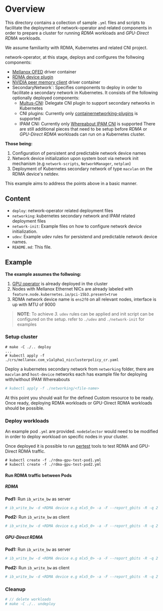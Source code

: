 # Overview
This directory contains a collection of sample `.yml` files and scripts to facilitate the deployment
of network-operator and related components in order to prepare a cluster for running _RDMA_ workloads
and _GPU-Direct RDMA_ workloads.

We assume familiarity with RDMA, Kubernetes and related CNI project.

network-operator, at this stage, deploys and configures the follwoing components:
* [Mellanox OFED](https://www.mellanox.com/products/infiniband-drivers/linux/mlnx_ofed) driver container
* [RDMA device plugin](https://github.com/Mellanox/k8s-rdma-shared-dev-plugin)
* [NVIDIA peer memory client](https://github.com/Mellanox/nv_peer_memory) driver container
* SecondaryNetwork`: Specifies components to deploy in order to facilitate a secondary network in Kubernetes. It consists of the following optionally deployed components:
    - [Multus-CNI](https://github.com/intel/multus-cni): Delegate CNI plugin to support secondary networks in Kubernetes
    - CNI plugins: Currently only [containernetworking-plugins](https://github.com/containernetworking/plugins) is supported
    - IPAM CNI: Currently only [Whereabout IPAM CNI](https://github.com/dougbtv/whereabouts-cni) is supported
There are still additional    pieces that need to be setup before _RDMA_ or _GPU-Direct RDMA_ workloads
can run on a Kubernetes cluster.

__Those being:__
1. Configuration of persistent and predictable network device names
2. Network device initialization upon system boot via network init mechanism
(e.g `network-scripts`, `NetworkManager`, `netplan`)
3. Deployment of Kubernetes secondary network of type `macvlan` on the RDMA device's netdev.

This example aims to address the points above in a basic manner.

## Content
* `deploy`: network-operator related deployment files
* `networking`: kubernetes secondary network and IPAM related deployment files
* `network-init`: Example files on how to configure network device initialization.
* `udev`: Example udev rules for persistend and predictable network device names.
* `README.md`: This file.


## Example
__The example assumes the follwoing:__
1. [GPU operator](https://github.com/NVIDIA/gpu-operator) is already deployed in the cluster
2. Nodes with Mellanox Ethernet NICs are already labeled with `feature.node.kubernetes.io/pci-15b3.present=true`
3. RDMA network device name is `ens2f0` on all relevant nodes, interface is up with MTU of 9000

>__NOTE__: To achieve _3._ `udev` rules can be applied and init script can be configured on the setup.
>refer to `./udev` and `./network-init` for examples

### Setup cluster
 ```
# make -C ./.. deploy
...
# kubectl apply -f ./crs/mellanox.com_v1alpha1_nicclusterpolicy_cr.yaml
```
Deploy a kubernetes secondary network from `networking` folder, there are `macvlan` and `host-device` networks each has example file for deploying with/without IPAM Whereabouts
```bash
# kubectl apply -f ./networking/<file-name>
```
At this point you should wait for the defined Custom resource to be ready.
Once ready, deploying RDMA workloads or GPU-Direct RDMA workloads should be possible.

### Deploy workloads
An example pod `.yml` are provided. `nodeSelector` would need to be modified in order
to deploy workload on specific nodes in your cluster.

Once deployed it is possible to run [pertest](https://github.com/linux-rdma/perftest)
tools to test RDMA and GPU-Direct RDMA traffic.

```
# kubectl create -f ./rdma-gpu-test-pod1.yml
# kubectl create -f ./rdma-gpu-test-pod2.yml
```

#### Run RDMA traffic between Pods

##### RDMA
__Pod1:__ Run `ib_write_bw` as server
```bash
# ib_write_bw -d <RDMA device e.g mlx5_0> -a -F --report_gbits -R -q 2
```

__Pod2:__ Run `ib_write_bw` as client
```bash
# ib_write_bw -d <RDMA device e.g mlx5_0> -a -F --report_gbits -R -q 2 <Pod1 IP address>
```

##### GPU-Direct RDMA
__Pod1:__ Run `ib_write_bw` as server
```bash
# ib_write_bw -d <RDMA device e.g mlx5_0> -a -F --report_gbits -R -q 2 --use_cuda 0
```

__Pod2:__ Run `ib_write_bw` as client
```bash
# ib_write_bw -d <RDMA device e.g mlx5_0> -a -F --report_gbits -R -q 2 --use_cuda 0 <Pod1 IP address>
```

### Cleanup
```bash
# // delete workloads
# make -C ./.. undeploy
```
